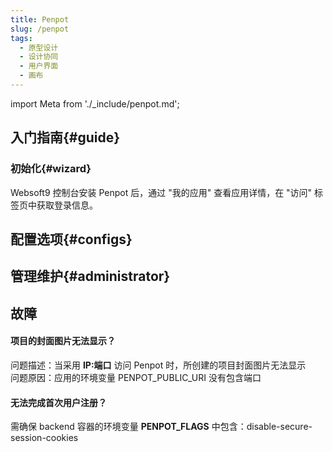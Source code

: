 ```yaml
---
title: Penpot
slug: /penpot
tags:
  - 原型设计
  - 设计协同
  - 用户界面
  - 画布
---
```


import Meta from './_include/penpot.md';

<Meta name="meta" />

## 入门指南{#guide}

### 初始化{#wizard}

Websoft9 控制台安装 Penpot 后，通过 "我的应用" 查看应用详情，在 "访问" 标签页中获取登录信息。  


## 配置选项{#configs}
## 管理维护{#administrator}

## 故障

#### 项目的封面图片无法显示？

问题描述：当采用 **IP:端口** 访问 Penpot 时，所创建的项目封面图片无法显示    
问题原因：应用的环境变量 PENPOT_PUBLIC_URI 没有包含端口    

#### 无法完成首次用户注册？

需确保 backend 容器的环境变量 **PENPOT_FLAGS** 中包含：disable-secure-session-cookies

